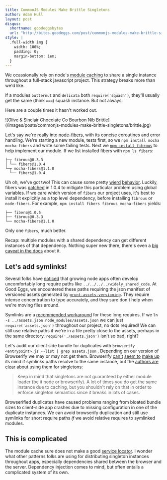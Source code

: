 ```yaml
---
title: CommonJS Modules Make Brittle Singletons
author: Adam Hull
layout: post
disqus:
  shortname: goodeggsbytes
  url: "http://bites.goodeggs.com/post/commonjs-modules-make-brittle-singletons"
style: |
  .full-width img {
    width: 100%;
    padding: 0;
    margin-bottom: 1em;
  }
---
```


We ocassionally rely on node's [module caching](http://nodejs.org/api/modules.html#modules_caching) to share a single instance throughout a full-stack javascript project. This strategy breaks more than we'd like.

If a modules `butternut` and `delicata` both `require('squash')`, they'll usually get the same (think `===`) squash instance. But not always.

Here are a couple times it hasn't worked out.

<!-- more -->

<div class="full-width">
![Olive &amp; Sinclair Chocolate Co
Bourbon Nib Brittle](/images/posts/commonjs-modules-make-brittle-singletons/brittle.jpg)
</div>


Let's say we're really into [node-fibers](https://github.com/laverdet/node-fibers), with its concise coroutines and error handling. We're starting a new module, tests first, so we `npm install mocha mocha-fibers` and write some failing tests.  Next we [`npm install fibrous`](https://github.com/goodeggs/fibrous) to help implement our module.  If we list installed fibers with `npm ls fibers`:

```
├─┬ fibrous@0.3.3
│ └── fibers@1.0.4
└─┬ mocha-fibers@1.1.0
  └── fibers@1.0.4
```

Uh oh, we've got two! This can cause some pretty [wierd](https://github.com/laverdet/node-fibers/issues/102) [behavior](https://github.com/laverdet/node-fibers/issues/177).  Luckily, fibers was [patched](https://github.com/laverdet/node-fibers/commit/d9bc3a7b9d486d6f45170501de8626d52dfa5dfa) in 1.0.4 to mitigate  this particular problem using global variables.  If we care  which version of `fibers` our project uses, it's best to install it explicitly as a top level dependency, before installing `fibrous` or `node-fibers`.  For example, `npm install fibers fibrous mocha-fibers` yields:

```
├── fibers@1.0.5
├── fibrous@0.3.3
└── mocha-fibers@1.1.0
```

Only one `fibers`, much better.

Recap: multiple modules with a shared dependency can get different instances of that dependency. Nothing super new there, there's even a [big caveat in the docs](http://nodejs.org/api/modules.html#modules_module_caching_caveats) about it.

Let's add symlinks!
-------------------

Several folks have [noticed](http://lostechies.com/derickbailey/2014/02/20/how-i-work-around-the-require-problem-in-nodejs/) that growing node apps often develop uncomfortably long require paths like `../../../../widely_shared_code`. At Good Eggs, we encountered these paths requiring the json manifest of versioned assets generated by [`grunt-assets-versioning`](https://www.npmjs.com/package/grunt-assets-versioning). They require intense concentration to type accurately, and they sure don't help when we're moving files around.

Symlinks are a [recommended workaround](https://github.com/substack/browserify-handbook#avoiding-) for these long requires. If we `ln -s ../assets.json node_modules/assets.json` we can just `require('assets.json')` throughout our project, no dots required!  We can still use relative paths if we're in a file pretty close to the assets, perhaps in the same directory.  `require('./assets.json')` isn't so bad, right?

Let's audit our client side bundle for duplicates with `browserify <entrypoint>.js --list | grep assets.json` .  Depending on our version of Browserify we may or may not get them.  Browserify [can't](https://github.com/substack/node-browserify/issues/692) [seem to](https://github.com/substack/node-browserify/pull/713) [make up](https://github.com/substack/node-browserify/issues/1063) its mind if symlinks paths resolve to the same instance, but the [authors are clear](https://github.com/substack/node-browserify/issues/692#issuecomment-37999643) about using them for singletons:

> Keep in mind that singletons are not guaranteed by either module loader (be it node or browserify). A lot of times you do get the same instance due to caching, but you shouldn't rely on that in order to enforce singleton semantics since it breaks in lots of cases.

Browserified duplicates have caused problems ranging from bloated bundle sizes to client-side app crashes due to missing configuration in one of the duplicate instances.  We can avoid browserify duplication and still use symlinks for short require paths *if* we avoid relative requires to symlinked modules.

This is complicated
-------------------

The module cache sure does not make a good [service locator](http://martinfowler.com/articles/injection.html#UsingAServiceLocator). I wonder what other patterns folks are using for distributing singleton instances throughout apps, especially dependencies shared between the browser and the server.  Dependency injection comes to mind, but often entails  a complicated system of its own.

